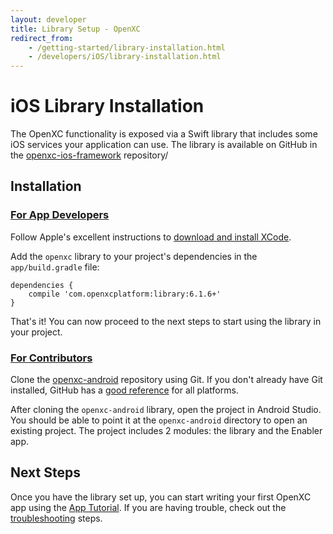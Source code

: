 ```yaml
---
layout: developer
title: Library Setup - OpenXC
redirect_from:
    - /getting-started/library-installation.html
    - /developers/iOS/library-installation.html
---
```

<div class="page-header">
    <h1>iOS Library Installation</h1>
</div>

The OpenXC functionality is exposed via a Swift library that includes some
iOS services your application can use. The library is available on GitHub in
the [openxc-ios-framework](https://github.com/openxc/openxc-ios-framework) repository/

<div class="page-header">
    <h2>Installation</h2>
</div>

<div class="page-header">
    <h3 id="app-developer"><a href="#app-developer">For App Developers</a></h3>
</div>

Follow Apple's excellent instructions to
[download and install XCode](https://developer.apple.com/xcode/).

Add the `openxc` library to your project's dependencies in the `app/build.gradle`
file:

    dependencies {
        compile 'com.openxcplatform:library:6.1.6+'
    }

That's it! You can now proceed to the next steps to start using the library in
your project.

<div class="page-header">
    <h3 id="contributor"><a href="#contributor">For Contributors</a></h3>
</div>

Clone the [openxc-android][] repository using Git. If you don't already have Git
installed, GitHub has a [good
reference](https://help.github.com/articles/set-up-git) for all platforms.

After cloning the `openxc-android` library, open the project in Android Studio.
You should be able to point it at the `openxc-android` directory to open an
existing project. The project includes 2 modules: the library and the Enabler
app.

<div class="page-header">
<h2>Next Steps</h2>
</div>

Once you have the library set up, you can start writing your first OpenXC
app using the [App Tutorial](/android/tutorial.html). If you are having trouble, check out the
[troubleshooting](/android/troubleshooting.html) steps.

[APK]: https://github.com/openxc/openxc-android/releases
[openxc-android]: https://github.com/openxc/openxc-android
